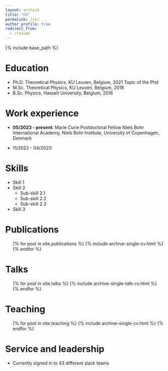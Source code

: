 ```yaml
---
layout: archive
title: "CV"
permalink: /cv/
author_profile: true
redirect_from:
  - /resume
---
```


{% include base_path %}

Education
======
* Ph.D. Theoretical Physics, KU Leuven, Belgium, 2021
Topic of the Phd
* M.Sc. Theoretical Physics, KU Leuven, Belgium, 2018
* B.Sc. Physics, Hasselt University, Belgium, 2016

Work experience
======
* <b> 05/2023 - present</b>: Marie Curie Postdoctoral Fellow
Niels Bohr International Academy, Niels Bohr Institute, University of Copenhagen, Denmark

* 11/2022 - 04/2023: 
  
Skills
======
* Skill 1
* Skill 2
  * Sub-skill 2.1
  * Sub-skill 2.2
  * Sub-skill 2.3
* Skill 3

Publications
======
  <ul>{% for post in site.publications %}
    {% include archive-single-cv.html %}
  {% endfor %}</ul>
  
Talks
======
  <ul>{% for post in site.talks %}
    {% include archive-single-talk-cv.html %}
  {% endfor %}</ul>
  
Teaching
======
  <ul>{% for post in site.teaching %}
    {% include archive-single-cv.html %}
  {% endfor %}</ul>
  
Service and leadership
======
* Currently signed in to 43 different slack teams
